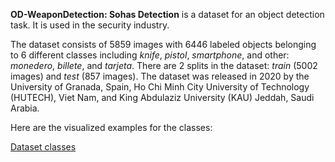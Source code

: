**OD-WeaponDetection: Sohas Detection** is a dataset for an object detection task. It is used in the security industry. 

The dataset consists of 5859 images with 6446 labeled objects belonging to 6 different classes including *knife*, *pistol*, *smartphone*, and other: *monedero*, *billete*, and *tarjeta*. There are 2 splits in the dataset: *train* (5002 images) and *test* (857 images). The dataset was released in 2020 by the University of Granada, Spain, Ho Chi Minh City University of Technology (HUTECH), Viet Nam, and King Abdulaziz University (KAU) Jeddah, Saudi Arabia.

Here are the visualized examples for the classes:

[Dataset classes](https://github.com/dataset-ninja/od-weapon-detection-sohas-detection/raw/main/visualizations/classes_preview.webm)
